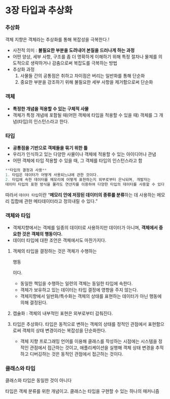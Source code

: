 # 3장 타입과 추상화

### 추상화

객체 지향은 객체라는 추상화를 통해 복잡성을 극복한다.!

- 사전적 의미 : **불필요한 부분을 도려내어 본질을 드러나게 하는 과정**
- 어떤 양상, 세부 사항, 구조를 좀 더 명확하게 이해하기 위해 특정 절차나 물체를 의도적으로 생략하거나 감춤으로써 복잡도를 극복하는 방법
- 추상화 과정
  1. 사물들 간의 공통점은 취하고 차이점은 버리는 일반화를 통해 단순화
  2. 중요한 부분을 강조하기 위해 불필요한 세부 사항을 제거함으로써 단순화

### 객체

- **특정한 개념을 적용할 수 있는 구체적 사물**
- 객체가 특정 개념에 포함될 때(어떤 객체에 타입을 적용할 수 있을 때) 객체를 그 개념(타입)의 인스턴스라고 한다.

### 타입

- **공통점을 기반으로 객체들을 묶기 위한 틀**
- 우리가 인식하고 있는 다양한 사물이나 객체에 적용할 수 있는 아이디어나 관념
- 어떤 객체에 타입 적용할 수 있을 때, 그 객체를 타입의 인스턴스라고 함

```java
**타입의 결정과 사용**
1. 타입은 데이터가 어떻게 사용되느냐에 관한 것이다.
2. 타입에 속한 데이터를 메모리에 어떻게 표현하는지 외부로부터 은닉되며, 개발자는
데이터 타입의 표현 방식을 몰라도 연산자를 이용하여 다양한 타입의 데이터를 사용할 수 있다.
```

따라서 `데이터 타입`이란 “**메모리 안에 저장된 데이터의 종류를 분류**하는 데 사용하는 메모리 집합에 관한 메타데이터라고 정의내릴 수 있다.”

### 객체와 타입

- 객체지향에서는 객체를 일종의 데이터로 사용하지만 데이터가 아니며, **객체에서 중요한 것은 객체의 행동이다.**
- 데이터 타입에 대한 조언은 객체에서도 마찬가지다.

1. 객체의 타입을 결정하는 것은 객체가 수행하는 

   행동

   이다.

   - 동일한 책임을 수행하는 일련의 객체는 동일한 타입에 속한다.
   - 객체가 보유하고 있는 데이터는 타입 결정에 영향을 주지 않는다.
   - 객체지향에서 일반화/특수화는 객체의 상태를 표현하는 데이터가 아닌 행동에 의해 결정된다.

2. 캡슐화 : 객체의 내부적인 표현은 외부로부터 감춰진다.

3. 타입은 추상화다.  타입은 동적으로 변하는 객체의 상태를 정적인 관점에서 표현함으로써 객체의 상태 변경이라는 복잡성을 단순화한다.

   - 객체 지향 프로그래밍 언어를 이용해 클래스를 작성하는 시점에는 시스템을 정적인 관점에서 접근하는 것이고, 애플리케이션을 실행해 객체 상태 변경을 추적하고 디버깅하는 것은 동적인 관점에서 접근하는 것이다.

### 클래스와 타입

클래스와 타입은 동일한 것이 아니다

타입은 객체 분류를 위한 개념이고. 클래스는 타입을 구현할 수 있는 하나의 매커니즘